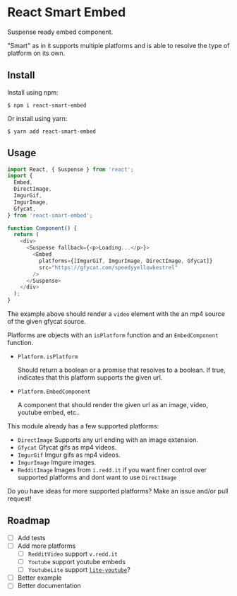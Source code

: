 # React Smart Embed

Suspense ready embed component.

"Smart" as in it supports multiple platforms and is able to resolve the type of platform on its own.

## Install

Install using npm:

```
$ npm i react-smart-embed
```

Or install using yarn:

```
$ yarn add react-smart-embed
```

## Usage

```js
import React, { Suspense } from 'react';
import {
  Embed,
  DirectImage,
  ImgurGif,
  ImgurImage,
  Gfycat,
} from 'react-smart-embed';

function Component() {
  return (
    <div>
      <Suspense fallback={<p>Loading...</p>}>
        <Embed
          platforms={[ImgurGif, ImgurImage, DirectImage, Gfycat]}
          src="https://gfycat.com/speedyyellowkestrel"
        />
      </Suspense>
    </div>
  );
}
```

The example above should render a `video` element with the an mp4 source of the given gfycat source.

Platforms are objects with an `isPlatform` function and an `EmbedComponent` function.

- `Platform.isPlatform`

  Should return a boolean or a promise that resolves to a boolean. If true, indicates that this platform supports the given url.

- `Platform.EmbedComponent`

  A component that should render the given url as an image, video, youtube embed, etc..

This module already has a few supported platforms:

- `DirectImage` Supports any url ending with an image extension.
- `Gfycat` Gfycat gifs as mp4 videos.
- `ImgurGif` Imgur gifs as mp4 videos.
- `ImgurImage` Imgure images.
- `RedditImage` Images from `i.redd.it` if you want finer control over supported platforms and dont want to use `DirectImage`

Do you have ideas for more supported platforms? Make an issue and/or pull request!

## Roadmap

- [ ] Add tests
- [ ] Add more platforms
  - [ ] `RedditVideo` support `v.redd.it`
  - [ ] `Youtube` support youtube embeds
  - [ ] `YoutubeLite` support [`lite-youtube`](https://github.com/paulirish/lite-youtube-embed)?
- [ ] Better example
- [ ] Better documentation
